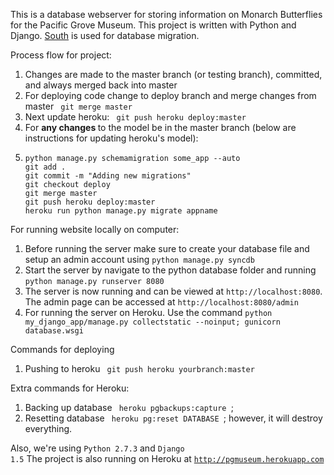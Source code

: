 This is a database webserver for storing information on Monarch Butterflies for the Pacific Grove Museum. This project is written with Python and Django. <a href="http://south.aeracode.org/">South</a> is used for database migration.

Process flow for project:
<ol>
<li>Changes are made to the master branch (or testing branch), committed, and always merged back into master</li>
<li>For deploying code change to deploy branch and merge changes from master <code> git merge master </code></li>
<li>Next update heroku: <code> git push heroku deploy:master </code></li>
<li>For <b> any changes </b> to the model be in the master branch (below are instructions for updating heroku's model): </li>
<li> 
<pre><code>python manage.py schemamigration some_app --auto
git add .
git commit -m "Adding new migrations"
git checkout deploy
git merge master
git push heroku deploy:master
heroku run python manage.py migrate appname</code></pre>
</li>
</ol>

For running website locally on computer:
<ol>
<li>Before running the server make sure to create your database file and setup an admin account using <code>python manage.py syncdb</code>
<li>Start the server by navigate to the python database folder and running <code>python manage.py runserver 8080</code></li>
<li>The server is now running and can be viewed at <code>http://localhost:8080</code>. The admin page can be accessed at <code>http://localhost:8080/admin</code></li>
<li>For running the server on Heroku. Use the command <code>python my_django_app/manage.py collectstatic --noinput; gunicorn database.wsgi</code></li>
</ol>

Commands for deploying
<ol>
<li> Pushing to heroku <code> git push heroku yourbranch:master </code></li>
</ol>

Extra commands for Heroku:
<ol>
<li> Backing up database <code> heroku pgbackups:capture </code>;</li>
<li> Resetting database <code> heroku pg:reset DATABASE </code>; however, it will destroy everything. </li>
</ol>

Also, we're using <code>Python 2.7.3</code> and <code>Django 1.5</code>
The project is also running on Heroku at <code>http://pgmuseum.herokuapp.com</code>
